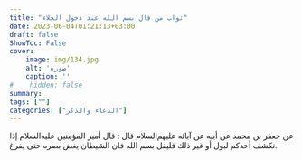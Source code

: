 ```yaml
---
title: "ثواب من قال بسم الله عند دخول الخلاء"
date: 2023-06-04T01:21:13+03:00
draft: false
ShowToc: False
cover:
    image: img/134.jpg
    alt: 'صورة'
    caption: ''
#    hidden: false
summary: 
tags: [""]
categories: ["الدعاء والذكر"]
---
```

عن جعفر بن محمد عن أبيه عن آبائه عليهم‌السلام قال : قال أمير المؤمنين عليه‌السلام
إذا تكشف أحدكم لبول أو غير ذلك فليقل بسم الله فان الشيطان يغض
بصره حتى يفرغ.

